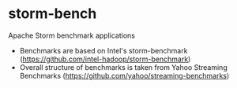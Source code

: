# storm-bench
Apache Storm benchmark applications

* Benchmarks are based on Intel's storm-benchmark (https://github.com/intel-hadoop/storm-benchmark)
* Overall structure of benchmarks is taken from Yahoo Streaming Benchmarks (https://github.com/yahoo/streaming-benchmarks)
